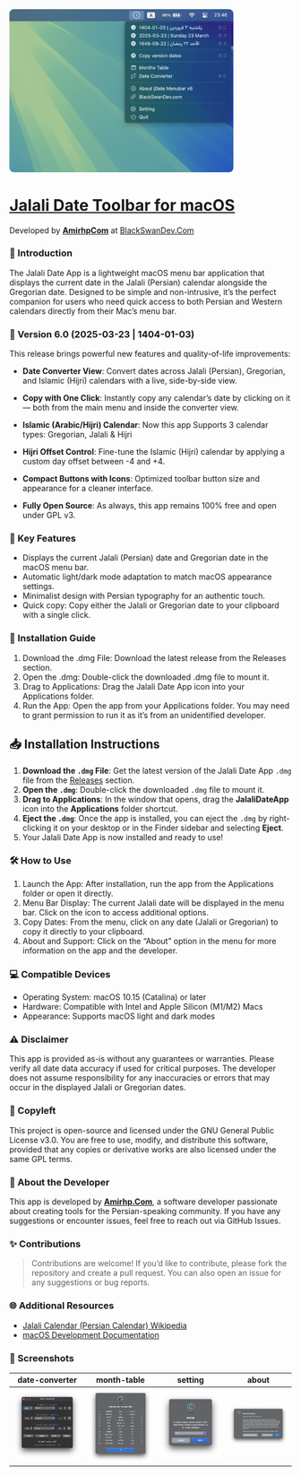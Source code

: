 <img src="app-preview.png" style="border-radius: 8px; width: 400px;" />

# [Jalali Date Toolbar for macOS](https://github.com/blackswandevcom/jalaliDate-macOS)
Developed by **[AmirhpCom](https://amirhp.com/)** at [BlackSwanDev.Com](https://blackSwanDev.com)

### 📅 Introduction
The Jalali Date App is a lightweight macOS menu bar application that displays the current date in the Jalali (Persian) calendar alongside the Gregorian date. Designed to be simple and non-intrusive, it’s the perfect companion for users who need quick access to both Persian and Western calendars directly from their Mac’s menu bar.


### 🎉 Version 6.0 (2025-03-23 | 1404-01-03)
This release brings powerful new features and quality-of-life improvements:

- **Date Converter View**: Convert dates across Jalali (Persian), Gregorian, and Islamic (Hijri) calendars with a live, side-by-side view.
- **Copy with One Click**: Instantly copy any calendar’s date by clicking on it — both from the main menu and inside the converter view.
- **Islamic (Arabic/Hijri) Calendar**: Now this app Supports 3 calendar types: Gregorian, Jalali & Hijri

- **Hijri Offset Control**: Fine-tune the Islamic (Hijri) calendar by applying a custom day offset between -4 and +4.
- **Compact Buttons with Icons**: Optimized toolbar button size and appearance for a cleaner interface.
- **Fully Open Source**: As always, this app remains 100% free and open under GPL v3.


### 🚀 Key Features
+ Displays the current Jalali (Persian) date and Gregorian date in the macOS menu bar.
+ Automatic light/dark mode adaptation to match macOS appearance settings.
+ Minimalist design with Persian typography for an authentic touch.
+ Quick copy: Copy either the Jalali or Gregorian date to your clipboard with a single click.


### 🔑 Installation Guide
1.	Download the .dmg File: Download the latest release from the Releases section.
1.	Open the .dmg: Double-click the downloaded .dmg file to mount it.
1.	Drag to Applications: Drag the Jalali Date App icon into your Applications folder.
1.	Run the App: Open the app from your Applications folder. You may need to grant permission to run it as it’s from an unidentified developer.

## 📥 Installation Instructions
1. **Download the `.dmg` File**: Get the latest version of the Jalali Date App `.dmg` file from the [Releases](https://github.com/blackswandevcom/jalaliDate-macOS/releases) section.
2. **Open the `.dmg`**: Double-click the downloaded `.dmg` file to mount it.
3. **Drag to Applications**: In the window that opens, drag the **JalaliDateApp** icon into the **Applications** folder shortcut.
4. **Eject the `.dmg`**: Once the app is installed, you can eject the `.dmg` by right-clicking it on your desktop or in the Finder sidebar and selecting **Eject**.
5. Your Jalali Date App is now installed and ready to use!


### 🛠 How to Use
1.	Launch the App: After installation, run the app from the Applications folder or open it directly.
2.	Menu Bar Display: The current Jalali date will be displayed in the menu bar. Click on the icon to access additional options.
3.	Copy Dates: From the menu, click on any date (Jalali or Gregorian) to copy it directly to your clipboard.
4.	About and Support: Click on the “About” option in the menu for more information on the app and the developer.

### 💻 Compatible Devices
- Operating System: macOS 10.15 (Catalina) or later
- Hardware: Compatible with Intel and Apple Silicon (M1/M2) Macs
- Appearance: Supports macOS light and dark modes

### ⚠️ Disclaimer
This app is provided as-is without any guarantees or warranties. Please verify all date data accuracy if used for critical purposes. The developer does not assume responsibility for any inaccuracies or errors that may occur in the displayed Jalali or Gregorian dates.

### 📜 Copyleft
This project is open-source and licensed under the GNU General Public License v3.0. You are free to use, modify, and distribute this software, provided that any copies or derivative works are also licensed under the same GPL terms.

### 👤 About the Developer
This app is developed by **[Amirhp.Com](https://amirhp.com/)**, a software developer passionate about creating tools for the Persian-speaking community. If you have any suggestions or encounter issues, feel free to reach out via GitHub Issues.


### ✨ Contributions
> Contributions are welcome! If you’d like to contribute, please fork the repository and create a pull request. You can also open an issue for any suggestions or bug reports.


### 🌐 Additional Resources
-	[Jalali Calendar (Persian Calendar) Wikipedia](https://en.wikipedia.org/wiki/Jalali_calendar)
-	[macOS Development Documentation](https://developer.apple.com/documentation/)


### 📸 Screenshots

|date-converter|month-table|setting|about|
|---|---|---|---|
|<img src="date-converter.png" width="200px" alt="date-converter">|<img src="month-table.png" width="200px" alt="month-table">|<img src="setting.png" width="200px" alt="setting">|<img src="about.png" width="200px" alt="about">|
